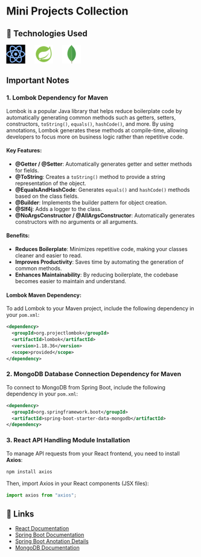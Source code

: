 # Mini Projects Collection

## 🚀 Technologies Used

<p>
  <img src="image/icons8-react-80.png" alt="React" title="React" style="margin-right: 20px; height:50px">
  <img src="image/icons8-spring-boot-48.png" alt="Spring Boot" title="Spring Boot" style="margin-right: 20px; height:50px">
  <img src="image/icons8-mongodb-a-cross-platform-document-oriented-database-program-48.png" alt="MongoDB" title="MongoDB" style="height:50px">
</p>

## Important Notes

### 1. **Lombok Dependency for Maven**

Lombok is a popular Java library that helps reduce boilerplate code by automatically generating common methods such as getters, setters, constructors, `toString()`, `equals()`, `hashCode()`, and more. By using annotations, Lombok generates these methods at compile-time, allowing developers to focus more on business logic rather than repetitive code.

#### Key Features:

- **@Getter / @Setter**: Automatically generates getter and setter methods for fields.
- **@ToString**: Creates a `toString()` method to provide a string representation of the object.
- **@EqualsAndHashCode**: Generates `equals()` and `hashCode()` methods based on the class fields.
- **@Builder**: Implements the builder pattern for object creation.
- **@Slf4j**: Adds a logger to the class.
- **@NoArgsConstructor / @AllArgsConstructor**: Automatically generates constructors with no arguments or all arguments.

#### Benefits:

- **Reduces Boilerplate**: Minimizes repetitive code, making your classes cleaner and easier to read.
- **Improves Productivity**: Saves time by automating the generation of common methods.
- **Enhances Maintainability**: By reducing boilerplate, the codebase becomes easier to maintain and understand.

#### Lombok Maven Dependency:

To add Lombok to your Maven project, include the following dependency in your `pom.xml`:

```xml
<dependency>
  <groupId>org.projectlombok</groupId>
  <artifactId>lombok</artifactId>
  <version>1.18.36</version>
  <scope>provided</scope>
</dependency>
```

### 2. **MongoDB Database Connection Dependency for Maven**

To connect to MongoDB from Spring Boot, include the following dependency in your `pom.xml`:

```xml
<dependency>
  <groupId>org.springframework.boot</groupId>
  <artifactId>spring-boot-starter-data-mongodb</artifactId>
</dependency>
```

### 3. **React API Handling Module Installation**

To manage API requests from your React frontend, you need to install **Axios**:

```bash
npm install axios
```

Then, import Axios in your React components (JSX files):

```javascript
import axios from "axios";
```

## 🔗 Links

- [React Documentation](https://reactjs.org/)
- [Spring Boot Documentation](https://spring.io/projects/spring-boot)
- [Spring Boot Anotation Details](https://docs.google.com/document/d/1jQ5SCUu2qKxffj6JgeH7rIPFUwGXJ9ljQbc6hfDnOyg/edit?usp=sharing)
- [MongoDB Documentation](https://www.mongodb.com/docs/)
